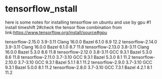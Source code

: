 # tensorflow_nstall
here is some notes for installing tensorflow on ubuntu and use by gpu 
#1 install timeshift
2#check the tensor flow combination from link:https://www.tensorflow.org/install/source#gpu


  tensorflow-2.15.0	3.9-3.11	Clang 16.0.0	Bazel 6.1.0	8.9	12.2
  tensorflow-2.14.0	3.9-3.11	Clang 16.0.0	Bazel 6.1.0	8.7	11.8
  tensorflow-2.13.0	3.8-3.11	Clang 16.0.0	Bazel 5.3.0	8.6	11.8
  tensorflow-2.12.0	3.8-3.11	GCC 9.3.1	Bazel 5.3.0	8.6	11.8
  tensorflow-2.11.0	3.7-3.10	GCC 9.3.1	Bazel 5.3.0	8.1	11.2
  tensorflow-2.10.0	3.7-3.10	GCC 9.3.1	Bazel 5.1.1	8.1	11.2
  tensorflow-2.9.0	3.7-3.10	GCC 9.3.1	Bazel 5.0.0	8.1	11.2
  tensorflow-2.8.0	3.7-3.10	GCC 7.3.1	Bazel 4.2.1	8.1	11.2

